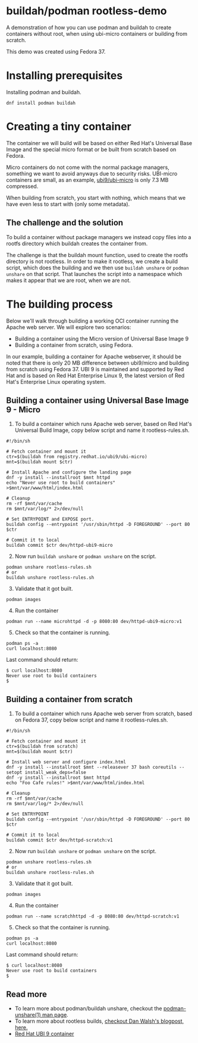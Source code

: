 # buildah/podman rootless-demo
A demonstration of how you can use podman and buildah to create containers without root, when using ubi-micro containers or building from scratch.

This demo was created using Fedora 37.

# Installing prerequisites
Installing podman and buildah.
```
dnf install podman buildah
```

# Creating a tiny container
The container we will build will be based on either Red Hat's Universal Base Image and the special micro format or be built from scratch based on Fedora.

Micro containers do not come with the normal package managers, something we want to avoid anyways due to security risks. UBI-micro containers are small, as an example, [ubi9/ubi-micro](https://catalog.redhat.com/software/containers/ubi9/ubi-micro/615bdf943f6014fa45ae1b58) is only 7.3 MB compressed.

When building from scratch, you start with nothing, which means that we have even less to start with (only some metadata).

## The challenge and the solution
To build a container without package managers we instead copy files into a rootfs directory which buildah creates the container from.

The challenge is that the buildah mount function, used to create the rootfs directory is not rootless. In order to make it rootless, we create a build script, which does the building and we then use `buildah unshare` or `podman unshare` on that script. That launches the script into a namespace which makes it appear that we are root, when we are not.

# The building process
Below we'll walk through building a working OCI container running the Apache web server. We will explore two scenarios:

* Building a container using the Micro version of Universal Base Image 9
* Building a container from scratch, using Fedora.

In our example, building a container for Apache webserver, it should be noted that there is only 20 MB difference between ubi9/micro and building from scratch using Fedora 37. UBI 9 is maintained and supported by Red Hat and is based on Red Hat Enterprise Linux 9, the latest version of Red Hat's Enterprise Linux operating system.

## Building a container using Universal Base Image 9 - Micro
1. To build a container which runs Apache web server, based on Red Hat's Universal Build Image, copy below script and name it rootless-rules.sh.
```
#!/bin/sh

# Fetch container and mount it
ctr=$(buildah from registry.redhat.io/ubi9/ubi-micro)
mnt=$(buildah mount $ctr)

# Install Apache and configure the landing page
dnf -y install --installroot $mnt httpd
echo "Never use root to build containers" >$mnt/var/www/html/index.html

# Cleanup
rm -rf $mnt/var/cache
rm $mnt/var/log/* 2>/dev/null

# Set ENTRYPOINT and EXPOSE port.
buildah config --entrypoint '/usr/sbin/httpd -D FOREGROUND' --port 80 $ctr

# Commit it to local
buildah commit $ctr dev/httpd-ubi9-micro
```
2. Now run `buildah unshare` or `podman unshare` on the script.
```
podman unshare rootless-rules.sh
# or
buildah unshare rootless-rules.sh
```

3. Validate that it got built.
```
podman images
```

4. Run the container
```
podman run --name microhttpd -d -p 8080:80 dev/httpd-ubi9-micro:v1
```

5. Check so that the container is running.
```
podman ps -a
curl localhost:8080
```

Last command should return:
```
$ curl localhost:8080
Never use root to build containers
$
```

## Building a container from scratch

1. To build a container which runs Apache web server from scratch, based on Fedora 37, copy below script and name it rootless-rules.sh.
```
#!/bin/sh

# Fetch container and mount it
ctr=$(buildah from scratch)
mnt=$(buildah mount $ctr)

# Install web server and configure index.html
dnf -y install --installroot $mnt --releasever 37 bash coreutils --setopt install_weak_deps=false
dnf -y install --installroot $mnt httpd
echo "Foo Cafe rules!" >$mnt/var/www/html/index.html

# Cleanup
rm -rf $mnt/var/cache
rm $mnt/var/log/* 2>/dev/null

# Set ENTRYPOINT
buildah config --entrypoint '/usr/sbin/httpd -D FOREGROUND' --port 80 $ctr

# Commit it to local
buildah commit $ctr dev/httpd-scratch:v1
```

2. Now run `buildah unshare` or `podman unshare` on the script.
```
podman unshare rootless-rules.sh
# or
buildah unshare rootless-rules.sh
```

3. Validate that it got built.
```
podman images
```

4. Run the container
```
podman run --name scratchhttpd -d -p 8080:80 dev/httpd-scratch:v1
```

5. Check so that the container is running.
```
podman ps -a
curl localhost:8080
```

Last command should return:
```
$ curl localhost:8080
Never use root to build containers
$
```

## Read more
* To learn more about podman/buildah unshare, checkout the [podman-unshare(1) man page](https://docs.podman.io/en/latest/markdown/podman-unshare.1.html).
* To learn more about rootless builds, [checkout Dan Walsh's blogpost, here.](https://opensource.com/article/19/3/tips-tricks-rootless-buildah)
* [Red Hat UBI 9 container](https://catalog.redhat.com/software/containers/ubi9/ubi-micro/615bdf943f6014fa45ae1b58)
